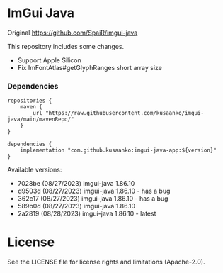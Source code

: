 # ImGui Java
Original https://github.com/SpaiR/imgui-java

This repository includes some changes.

- Support Apple Silicon
- Fix ImFontAtlas#getGlyphRanges short array size

### Dependencies

```
repositories {
    maven {
        url "https://raw.githubusercontent.com/kusaanko/imgui-java/main/mavenRepo/"
    }
}

dependencies {
    implementation "com.github.kusaanko:imgui-java-app:${version}"
}
```

Available versions:
 - 7028be (08/27/2023) imgui-java 1.86.10
 - d9503d (08/27/2023) imgui-java 1.86.10 - has a bug
 - 362c17 (08/27/2023) imgui-java 1.86.10 - has a bug
 - 589b0d (08/27/2023) imgui-java 1.86.10
 - 2a2819 (08/28/2023) imgui-java 1.86.10 - latest

# License

See the LICENSE file for license rights and limitations (Apache-2.0).
